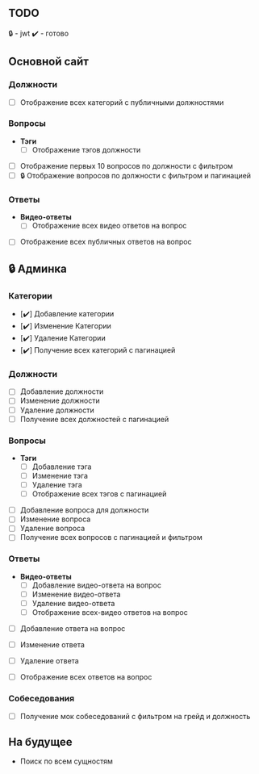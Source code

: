 ## TODO

🔒 - jwt
✔️ - готово

## Основной сайт

### **Должности**
- [ ] Отображение всех категорий с публичными должностями 

### **Вопросы**
- **Тэги**
    - [ ] Отображение тэгов должности
- [ ] Отображение первых 10 вопросов по должности с фильтром
- [ ] 🔒 Отображение вопросов по должности с фильтром и пагинацией  

### **Ответы**
- **Видео-ответы**
    - [ ] Отображение всех видео ответов на вопрос
- [ ] Отображение всех публичных ответов на вопрос

## 🔒 Админка
### **Категории**
- [✔️] Добавление категории
- [✔️] Изменение Категории
- [✔️] Удаление Категории
- [✔️] Получение всех категорий с пагинацией

### **Должности**
- [ ] Добавление должности
- [ ] Изменение должности
- [ ] Удаление должности
- [ ] Получение всех должностей с пагинацией

### **Вопросы**
- **Тэги**
    - [ ] Добавление тэга 
    - [ ] Изменение тэга
    - [ ] Удаление тэга
    - [ ] Отображение всех тэгов с пагинацией
- [ ] Добавление вопроса для должности
- [ ] Изменение вопроса
- [ ] Удаление вопроса
- [ ] Получение всех вопросов с пагинацией и фильтром

### **Ответы**
- **Видео-ответы**
    - [ ] Добавление видео-ответа на вопрос 
    - [ ] Изменение видео-ответа
    - [ ] Удаление видео-ответа
    - [ ] Отображение всех-видео ответов на вопрос
- [ ] Добавление ответа на вопрос 
- [ ] Изменение ответа
- [ ] Удаление ответа
- [ ] Отображение всех ответов на вопрос


### **Собеседования**
- [ ] Получение мок собеседований с фильтром на грейд и должность



## На будущее
- Поиск по всем сущностям
